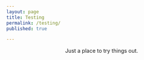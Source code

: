 ```yaml
---
layout: page
title: Testing
permalink: /testing/
published: true

---
```


<p align="center">
  Just a place to try things out.
</p>

<!--<p align="center">
<canvas id="game" width="400" height="400"></canvas>
<script src="../assets/scripts/snek.js" type="text/javascript"/></script>
</p>-->

<script src="../assets/scripts/snake.js" type="text/javascript"/></script>
<!--<script src="../assets/scripts/snak.js" type="text/javascript"/></script>-->

<!--<body onLoad="face();" align="center">
  <canvas id="canvas" width="600" height="400">Your browser does not support the canvas element.</canvas>
  <script src="../assets/scripts/html5face.js" type="text/javascript"/></script> -->
